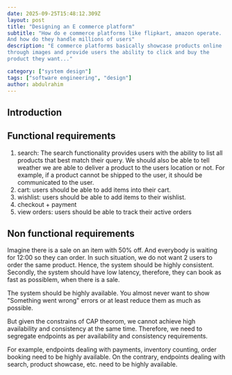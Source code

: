 ```yaml
---
date: 2025-09-25T15:48:12.309Z
layout: post
title: "Designing an E commerce platform"
subtitle: "How do e commerce platforms like flipkart, amazon operate.
And how do they handle millions of users"
description: "E commerce platforms basically showcase products online
through images and provide users the ability to click and buy the
product they want..."

category: ["system design"]
tags: ["software engineering", "design"]
author: abdulrahim
---
```


## Introduction


## Functional requirements

1. search: The search functionality provides users with the ability to
   list all products that best match their query. We should also be able
   to tell weather we are able to deliver a product to the users
   location or not. For example, if a product cannot be shipped to the
   user, it should be communicated to the user.
2. cart: users should be able to add items into their cart.
3. wishlist: users should be able to add items to their wishlist.
4. checkout + payment
5. view orders: users should be able to track their active orders

## Non functional requirements

Imagine there is a sale on an item with 50% off. And everybody is
waiting for 12:00 so they can order. In such situation, we do not want 2
users to order the same product. Hence, the system should be highly
consistent.  Secondly, the system should have low latency, therefore,
they can book as fast as possiblem, when there is a sale. 

The system should be highly available. You almost never want to show
"Something went wrong" errors or at least reduce them as much as
possible.

But given the constrains of CAP theorom, we cannot achieve high
availability and consistency at the same time. Therefore, we need to
segregate endpoints as per availability and consistency requirements. 

For example, endpoints dealing with payments, inventory counting, order
booking need to be highly available.  On the contrary, endpoints dealing
with search, product showcase, etc. need to be highly available.
